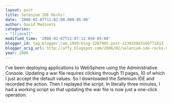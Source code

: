 ```yaml
---
layout: post
title: Selenium IDE Rocks!
date: '2006-02-07T11:02:00.000-05:00'
author: David Medinets
categories:
- "[[java]]"
modified_time: '2006-02-07T11:07:12.050-05:00'
blogger_id: tag:blogger.com,1999:blog-3207985.post-113932843166771813
blogger_orig_url: http://affy.blogspot.com/2006/02/selenium-ide-rocks.md
year: 2006
---
```


I've been deploying applications to WebSphere using the Administrative Console. Updating a war file requires clicking
through 11 pages, 10 of which I just accept the default values. So I downloaded the Selenium IDE and recorded the
action. Then I replayed the script. In literally three minutes, I had a working script so that updating the war file is
now just a one-click operation.